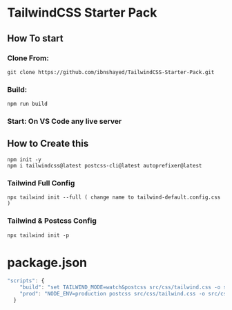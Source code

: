 # TailwindCSS Starter Pack

## **How To start**

### **Clone From:**

```
git clone https://github.com/ibnshayed/TailwindCSS-Starter-Pack.git 
```

### **Build:**

```
npm run build
```

### **Start: On VS Code any live server**

## **How to Create this**

```
npm init -y
npm i tailwindcss@latest postcss-cli@latest autoprefixer@latest
```

### Tailwind Full Config

```
npx tailwind init --full ( change name to tailwind-default.config.css )
```

### Tailwind & Postcss Config

```
npx tailwind init -p
```

# package.json

```javascript
"scripts": {
    "build": "set TAILWIND_MODE=watch&postcss src/css/tailwind.css -o src/css/styles.css -w --verbose",
    "prod": "NODE_ENV=production postcss src/css/tailwind.css -o src/css/styles.css -m"
  }
```
